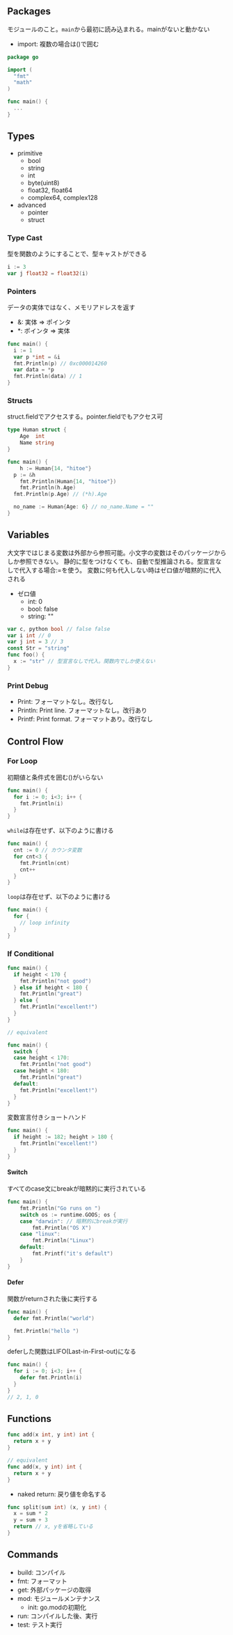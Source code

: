
## Packages

モジュールのこと。`main`から最初に読み込まれる。mainがないと動かない

- import: 複数の場合は()で囲む

```go
package go

import (
  "fmt"
  "math"
)

func main() {
  ...
}
```

## Types

- primitive
  - bool
  - string
  - int
  - byte(uint8)
  - float32, float64
  - complex64, complex128
- advanced
  - pointer
  - struct

### Type Cast

型を関数のようにすることで、型キャストができる

```go
i := 3
var j float32 = float32(i)
```

### Pointers

データの実体ではなく、メモリアドレスを返す

- &: 実体 => ポインタ
- *: ポインタ => 実体

```go
func main() {
  i := 1
  var p *int = &i
  fmt.Println(p) // 0xc000014260
  var data = *p
  fmt.Println(data) // 1
}
```

### Structs

struct.fieldでアクセスする。pointer.fieldでもアクセス可

```go
type Human struct {
	Age  int
	Name string
}

func main() {
	h := Human{14, "hitoe"}
  p := &h
	fmt.Println(Human{14, "hitoe"})
	fmt.Println(h.Age)
  fmt.Println(p.Age) // (*h).Age

  no_name := Human{Age: 6} // no_name.Name = ""
}
```


## Variables

大文字ではじまる変数は外部から参照可能。小文字の変数はそのパッケージからしか参照できない。
静的に型をつけなくても、自動で型推論される。型宣言なしで代入する場合:=を使う。
変数に何も代入しない時はゼロ値が暗黙的に代入される

- ゼロ値
  - int: 0
  - bool: false
  - string: ""

```go
var c, python bool // false false
var i int // 0
var j int = 3 // 3
const Str = "string"
func foo() {
  x := "str" // 型宣言なしで代入。関数内でしか使えない
}
```

### Print Debug

- Print: フォーマットなし。改行なし
- Println: Print line. フォーマットなし。改行あり
- Printf: Print format. フォーマットあり。改行なし

## Control Flow

### For Loop

初期値と条件式を囲む()がいらない

```go
func main() {
  for i := 0; i<3; i++ {
    fmt.Println(i)
  }
}
```

`while`は存在せず、以下のように書ける

```go
func main() {
  cnt := 0 // カウンタ変数
  for cnt<3 {
    fmt.Println(cnt)
    cnt++
  }
}
```

`loop`は存在せず、以下のように書ける

```go
func main() {
  for {
    // loop infinity
  }
}
```

### If Conditional

```go
func main() {
  if height < 170 {
    fmt.Println("not good")
  } else if height < 180 {
    fmt.Println("great")
  } else {
    fmt.Println("excellent!")
  }
}

// equivalent

func main() {
  switch {
  case height < 170:
    fmt.Println("not good")
  case height < 180:
    fmt.Println("great")
  default:
    fmt.Println("excellent!")
  }
}
```

変数宣言付きショートハンド

```go
func main() {
  if height := 182; height > 180 {
    fmt.Println("excellent!")
  }
}
```

#### Switch

すべてのcase文にbreakが暗黙的に実行されている

```go
func main() {
	fmt.Println("Go runs on ")
	switch os := runtime.GOOS; os {
	case "darwin": // 暗黙的にbreakが実行
		fmt.Println("OS X")
	case "linux":
		fmt.Println("Linux")
	default:
		fmt.Printf("it's default")
	}
}
```

#### Defer

関数がreturnされた後に実行する

```go
func main() {
  defer fmt.Println("world")

  fmt.Println("hello ")
}
```

deferした関数はLIFO(Last-in-First-out)になる

```go
func main() {
  for i := 0; i<3; i++ {
    defer fmt.Println(i)
  }
}
// 2, 1, 0
```

## Functions

```go
func add(x int, y int) int {
  return x + y
}

// equivalent
func add(x, y int) int {
  return x + y
}
```

- naked return: 戻り値を命名する

```go
func split(sum int) (x, y int) {
  x = sum * 2
  y = sum + 3
  return // x, yを省略している
}
```

## Commands

- build: コンパイル
- fmt: フォーマット
- get: 外部パッケージの取得
- mod: モジュールメンテナンス
  - init: go.modの初期化
- run: コンパイルした後、実行
- test: テスト実行

